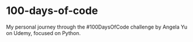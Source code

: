 # 100-days-of-code
My personal journey through the #100DaysOfCode challenge by Angela Yu on Udemy, focused on Python.
